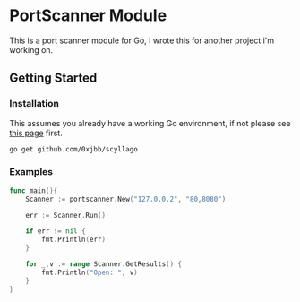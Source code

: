 # PortScanner Module

This is a port scanner module for Go, I wrote this for another project i'm working on.

## Getting Started

### Installation

This assumes you already have a working Go environment, if not please see
[this page](https://golang.org/doc/install) first.

```sh
go get github.com/0xjbb/scyllago
```

### Examples 

```go
func main(){
	Scanner := portscanner.New("127.0.0.2", "80,8080")

	err := Scanner.Run()

	if err != nil {
		fmt.Println(err)
	}

	for _,v := range Scanner.GetResults() {
		fmt.Println("Open: ", v)
	}
}
```